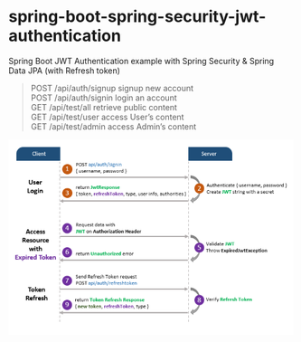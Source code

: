 # spring-boot-spring-security-jwt-authentication
 Spring Boot JWT Authentication example with Spring Security & Spring Data JPA
 (with Refresh token)
 > POST /api/auth/signup	signup new account<br/>
 POST	/api/auth/signin	login an account<br/>
 GET	/api/test/all	retrieve public content<br/>
 GET	/api/test/user	access User’s content<br/>
 GET	/api/test/admin	access Admin’s content<br/>


![](/spring-boot-refresh-token-jwt-example-flow.png)
